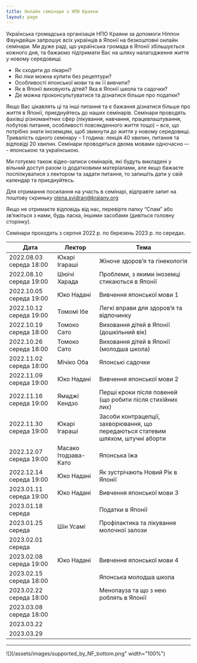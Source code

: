```yaml
---
title: Онлайн семінари з НПО Краяни
layout: page
---
```


Українська громадська організація НПО Краяни за допомоги Ніппон Фаундейшн запрошує всіх українців в Японії на безкоштовні онлайн семінари. Ми дуже раді, що українська громада в Японії збільшується кожного дня, та бажаємо підтримати Вас на шляху налагодження життя у новому середовищі.

- Як сходити до лікарні?
- Які ліки можна купити без рецептури?
- Особливості японської мови та як її вивчити?
- Як в Японії виховують дітей? Яка в Японії школа та садочки?
- Де можна проконсультуватися та дізнатися більше про податки?

Якщо Вас цікавлять ці та інші питання та є бажання дізнатися більше про життя в Японії, приєднуйтесь до наших семінарів.  Семінари проводять фахівці різноманітних сфер (лікування, навчання, працевлаштування, побутові питання, особливості повсякденного життя тощо) – все, що потрібно знати іноземцям, щоб звикнути до життя у новому середовищі. Тривалість одного семінару – 1 година: лекція 40 хвилин, питання та відповіді 20 хвилин. Семінари проводяться двома мовами одночасно –-- японською та українською.

Ми готуємо також відео-записи семінарів, які будуть викладені у вільний доступ разом із додатковими матеріалами, але якщо бажаєте поспілкуватися з лектором та задати питання, то запишіть дати у свій календар та приєднуйтесь.

Для отримання посилання на участь в семінарі, відправте запит на поштову скриньку [olena.svidran@kraiany.org](mailto:olena.svidran@kraiany.org)

Якщо не отримаєте відповідь від нас, перевірте папку “Спам” або зв’яжіться з нами, будь ласка, іншими засобами (дивіться головну сторінку).

Семінари проходять з серпня 2022 р. по березень 2023 р. по середах.

| Дата | Лектор | Тема|
|------|--------|-----|
| 2022.08.03 середа 18:00 | Юкарі Ігараші | Жіноче здоров’я та гінекологія |
| 2022.08.10 середа 19:00 |   Шюічі Харада |  Проблеми, з якими іноземці стикаються в Японії |
| 2022.10.05 середа 19:00 |  Юко Надані |  Вивчення японської мови 1 |
| 2022.10.12 середа 19:00 | Томомі Ібе | Легкі вправи для здоров’я та відпочинку |
| 2022.10.19 середа 18:00 | Томоко Сато | Виховання дітей в Японії (дошкільний вік) |
| 2022.10.26 середа 18:00 | Томоко Сато | Виховання дітей в Японії (молодша школа) |
| 2022.11.02 середа 18:00 | Мічіко Оба |  Японські садочки |
| 2022.11.09 середа 19:00 | Юко Надані | Вивчення японської мови 2 |
| 2022.11.16 середа 19:00 | Ямаджі Кендзо | Перші кроки після повеней (що робити після стихійних лих) |
| 2022.11.30 середа 19:00 | Юкарі Ігараші | Засоби контрацепції, захворювання, що передаються статевим шляхом, штучні аборти |
| 2022.12.07 середа 19:00 | Масако Ітодзава-Като | Японська їжа |
| 2022.12.14 середа 19:00 | Юко Надані | Як зустрічають Новий Рік в Японії |
| 2023.01.11 середа 19:00 | Юко Надані | Вивчення японської мови 3 |
| 2023.01.18 середа | | Податки в Японії |
| 2023.01.25 середа | Шін Усамі | Профілактика та лікування молочної залози |
| 2023.02.01 середа | | |
| 2023.02.08 середа 19:00 | Юко Надані | Вивчення японської мови 4 |
| 2023.02.15 середа 18:00 | | Японська молодша школа
| 2023.02.22 середа 18:00 | | Менопауза та що з нею роблять в Японії |
| 2023.03.08 середа 18:00 | | |
| 2023.03.22 | | |
| 2023.03.29 | | |

---

![](/assets/images/supported_by_NF_bottom.png" width="100%")
